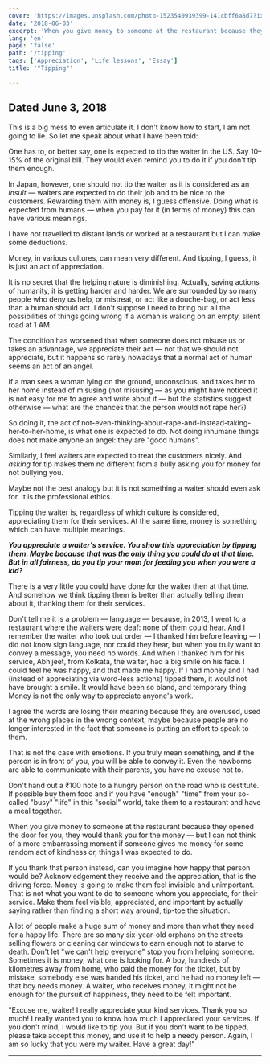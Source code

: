 ```yaml
---
cover: 'https://images.unsplash.com/photo-1523540939399-141cbff6a8d7?ixlib=rb-0.3.5&q=80&fm=jpg&crop=entropy&cs=tinysrgb&w=1080&fit=max&ixid=eyJhcHBfaWQiOjExNzczfQ&s=13b5734db042709c526879c4a5663c85'
date: '2018-06-03'
excerpt: 'When you give money to someone at the restaurant because they opened the door for you, they would thank you for the money — but I can not think of a more embarrassing moment if someone gives me money for some random act of kindness or, things I was expected to do.'
lang: 'en'
page: 'false'
path: '/tipping'
tags: ['Appreciation', 'Life lessons', 'Essay']
title: '"Tipping"'

---
```


## Dated June 3, 2018

This is a big mess to even articulate it.  I don't know how to start, I am not going to lie.  So let me speak about what I have been told:

One has to, or better say, one is expected to tip the waiter in the US.  Say 10–15% of the original bill.  They would even remind you to do it if you don't tip them enough.

In Japan, however, one should not tip the waiter as it is considered as an *insult* — waiters are expected to do their job and to be nice to the customers.  Rewarding them with money is, I guess offensive.  Doing what is expected from humans — when you pay for it (in terms of money) this can have various meanings.

I have not travelled to distant lands or worked at a restaurant but I can make some deductions.

Money, in various cultures, can mean very different.  And tipping, I guess, it is just an act of appreciation.

It is no secret that the helping nature is diminishing.  Actually, saving actions of humanity, it is getting harder and harder.  We are surrounded by so many people who deny us help, or mistreat, or act like a douche-bag, or act less than a human should act.  I don't suppose I need to bring out all the possibilities of things going wrong if a woman is walking on an empty, silent road at 1 AM.

The condition has worsened that when someone does not misuse us or takes an advantage, we appreciate their act — not that we should not appreciate, but it happens so rarely nowadays that a normal act of human seems an act of an angel.

If a man sees a woman lying on the ground, unconscious, and takes her to her home instead of misusing (not misusing — as you might have noticed it is not easy for me to agree and write about it — but the statistics suggest otherwise — what are the chances that the person would not rape her?)

So doing it, the act of not-even-thinking-about-rape-and-instead-taking-her-to-her-home, is what one is expected to do.  Not doing inhumane things does not make anyone an angel: they are "good humans".

Similarly, I feel waiters are expected to treat the customers nicely.  And *asking* for tip makes them no different from a bully asking you for money for not bullying you.

Maybe not the best analogy but it is not something a waiter should even ask for.  It is the professional ethics.

Tipping the waiter is, regardless of which culture is considered, appreciating them for their services.  At the same time, money is something which can have multiple meanings.

***You appreciate a waiter's service.  You show this appreciation by tipping them.  Maybe because that was the only thing you could do at that time.  But in all fairness, do you tip your mom for feeding you when you were a kid?***

There is a very little you could have done for the waiter then at that time.  And somehow we think tipping them is better than actually telling them about it, thanking them for their services.

Don't tell me it is a problem — language — because, in 2013, I went to a restaurant where the waiters were deaf: none of them could hear.  And I remember the waiter who took out order — I thanked him before leaving — I did not know sign language, nor could they hear, but when you truly want to convey a message, you need no words.  And when I thanked him for his service, Abhijeet, from Kolkata, the waiter, had a big smile on his face.  I could feel he was happy, and that made me happy.  If I had money and I had (instead of appreciating via word-less actions) tipped them, it would not have brought a smile.  It would have been so bland, and temporary thing.  Money is not the only way to appreciate anyone's work.

I agree the words are losing their meaning because they are overused, used at the wrong places in the wrong context, maybe because people are no longer interested in the fact that someone is putting an effort to speak to them.

That is not the case with emotions.  If you truly mean something, and if the person is in front of you, you will be able to convey it.  Even the newborns are able to communicate with their parents, you have no excuse not to.

Don't hand out a ₹100 note to a hungry person on the road who is destitute.  If possible buy them food and if you have "enough" "time" from your so-called "busy" "life" in this "social" world, take them to a restaurant and have a meal together.

When you give money to someone at the restaurant because they opened the door for you, they would thank you for the money — but I can not think of a more embarrassing moment if someone gives me money for some random act of kindness or, things I was expected to do.

If you thank that person instead, can you imagine how happy that person would be?  Acknowledgement they receive and the appreciation, that is the driving force.  Money is going to make them feel invisible and unimportant.  That is not what you want to do to someone whom you appreciate, for their service.  Make them feel visible, appreciated, and important by actually saying rather than finding a short way around, tip-toe the situation.

A lot of people make a huge sum of money and more than what they need for a happy life.  There are so many six-year-old orphans on the streets selling flowers or cleaning car windows to earn enough not to starve to death.  Don't let "we can't help everyone" stop you from helping someone.  Sometimes it is money, what one is looking for.  A boy, hundreds of kilometres away from home, who paid the money for the ticket, but by mistake, somebody else was handed his ticket, and he had no money left — that boy needs money.  A waiter, who receives money, it might not be enough for the pursuit of happiness, they need to be felt important.

"Excuse me, waiter!  I really appreciate your kind services.  Thank you so much!  I really wanted you to know how much I appreciated your services.  If you don't mind, I would like to tip you.  But if you don't want to be tipped, please take accept this money, and use it to help a needy person.  Again, I am so lucky that you were my waiter.  Have a great day!"

---